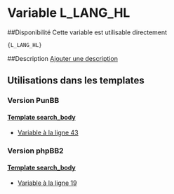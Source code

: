# Variable L_LANG_HL

##Disponibilité
Cette variable est utilisable directement

```html
{L_LANG_HL}
```

##Description
[Ajouter une description](https://fa-tvars.appspot.com/var/L_LANG_HL)

## Utilisations dans les templates

### Version PunBB

#### [Template search_body](punbb/search_body.md#readme)
* [Variable &agrave; la ligne 43](../punbb/search_body.tpl#L43)

### Version phpBB2

#### [Template search_body](subsilver/search_body.md#readme)
* [Variable &agrave; la ligne 19](../subsilver/search_body.tpl#L19)